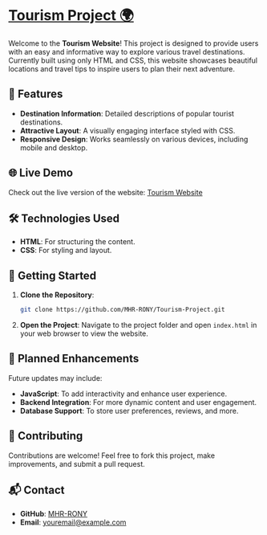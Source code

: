 
# [Tourism Project 🌍](https://mhr-rony.github.io/Tourism-Project/)

Welcome to the **Tourism Website**! This project is designed to provide users with an easy and informative way to explore various travel destinations. Currently built using only HTML and CSS, this website showcases beautiful locations and travel tips to inspire users to plan their next adventure.

## 🌟 Features

- **Destination Information**: Detailed descriptions of popular tourist destinations.
- **Attractive Layout**: A visually engaging interface styled with CSS.
- **Responsive Design**: Works seamlessly on various devices, including mobile and desktop.

## 🌐 Live Demo

Check out the live version of the website: [Tourism Website](https://mhr-rony.github.io/Tourism-Project/)

## 🛠️ Technologies Used

- **HTML**: For structuring the content.
- **CSS**: For styling and layout.

## 🚀 Getting Started

1. **Clone the Repository**:
   ```bash
   git clone https://github.com/MHR-RONY/Tourism-Project.git
   ```
2. **Open the Project**:
   Navigate to the project folder and open `index.html` in your web browser to view the website.

## 📌 Planned Enhancements

Future updates may include:
- **JavaScript**: To add interactivity and enhance user experience.
- **Backend Integration**: For more dynamic content and user engagement.
- **Database Support**: To store user preferences, reviews, and more.

## 🤝 Contributing

Contributions are welcome! Feel free to fork this project, make improvements, and submit a pull request.

## 📬 Contact

- **GitHub**: [MHR-RONY](https://github.com/MHR-RONY)
- **Email**: [youremail@example.com](mailto:youremail@example.com)
